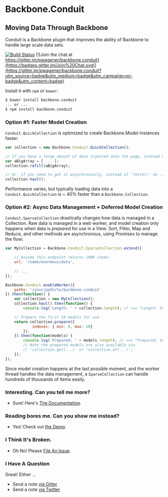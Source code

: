 # Backbone.Conduit
## Moving Data Through Backbone

Conduit is a Backbone plugin that improves the ability of Backbone to handle large scale data sets.  

[![Build Status](https://travis-ci.org/pwagener/backbone.conduit.svg?branch=master)](https://travis-ci.org/pwagener/backbone.conduit)
[![Join the chat at https://gitter.im/pwagener/backbone.conduit](https://badges.gitter.im/Join%20Chat.svg)](https://gitter.im/pwagener/backbone.conduit?utm_source=badge&utm_medium=badge&utm_campaign=pr-badge&utm_content=badge)

Install it with `npm` or `bower`:

```bash
$ bower install backbone.conduit
... or ...
$ npm install backbone.conduit
```

### Option #1: Faster Model Creation
`Conduit.QuickCollection` is optimized to create Backbone.Model instances faster:

```javascript
var collection = new Backbone.Conduit.QuickCollection();

// If you have a large amount of data injected onto the page, instead of 'reset(...)' do ...
var aBigArray = [ ... ];
collection.refill(aBigArray);

// Or, if you need to get it asynchronously, instead of 'fetch()' do ...
collection.haul();
```

Performance varies, but typically loading data into a `Conduit.QuickCollection` is ~ 40% faster than a `Backbone.Collection`.

### Option #2:  Async Data Management + Deferred Model Creation

`Conduit.SparseCollection` drastically changes how data is managed in a Collection.  Raw data is managed in a web worker,
and model creation only happens when data is *prepared* for use in a View.  Sort, Filter, Map and Reduce, and other 
methods are asynchronous, using Promises to manage the flow:

```javascript
var MyCollection = Backbone.Conduit.SparseCollection.extend({

    // Assume this endpoint returns 100K items:
    url: '/some/enormous/data',
    
    // ...
});

Backbone.Conduit.enableWorker({
    paths: '/your/path/to/backbone.conduit'
}).then(function() {
    var collection = new MyCollection();
    collection.haul().then(function() {
        console.log('Length: ' + collection.length); // <== "Length: 100000"

    // Prepare the first 10 models for use
    return collection.prepare({
            indexes: { min: 0, max: 10}
        });
    }).then(function(models) {
        console.log('Prepared: ' + models.length); // <== "Prepared: 10"
        // Note the prepared models are also available via
        // 'collection.get(...)' or 'collection.at(...)';
    });
});

```

Since model creation happens at the last possible moment, and the worker thread handles the data management, 
a `SparseCollection` can handle hundreds of thousands of items easily.


### Interesting.  Can you tell me more?
- Sure!  Here's [The Documentation](http://conduit.wagener.org/docs).

### Reading bores me.  Can you show me instead?
- Yes!  Check out [the Demo](http://conduit.wagener.org).

### I Think It's Broken.
- Oh No!  Please [File An Issue](https://github.com/pwagener/backbone.conduit/issues).

### I Have A Question
Great!  Either ...
- Send a note [via Gitter](https://gitter.im/pwagener/backbone.conduit)
- Send a note [via Twitter](https://twitter.com/peterwagener)
